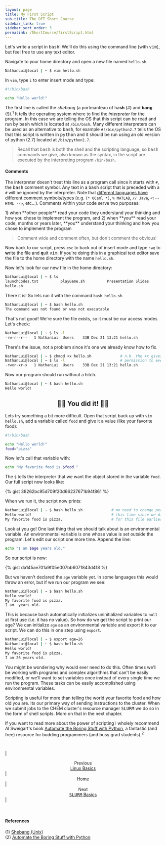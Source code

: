 ```yaml
---
layout: page
title: My First Script
sub-title: The DFT Short Course
sidebar_link: true
sidebar_sort_order: 3
permalink: /ShortCourse/firstScript.html
---
```


Let's write a script in <kbd>bash</kbd>! We'll do this using the command line (with <kbd>vim</kbd>), but feel free to use any text editor.  

Navigate to your home directory and open a new file named `hello.sh`.

```sh
NathanLui@local | ~ $ vim hello.sh
```

In `vim`, type `i` to enter insert mode and type:

```sh
#!/bin/bash

echo "Hello world!"
```

The first line is called the *shebang* (a portmanteau of ha**sh** (#) and **bang** (!)).<sup>1</sup> It tells the operating system where to find the *interpreter* for the program. In this case we are telling the OS that this script can be read and run by <kbd>bash</kbd> which is located at `/bin/bash`. Many different interpreters can be used as an alternative to <kbd>bash</kbd>, for example `#!/bin/python2.7` tells the OS that this script is written in <kbd>python</kbd> and it should be run using an old version of python (2.7) located at `/bin/python2.7`.  

>Recall that <kbd>bash</kbd> is both the shell and the scripting language, so <kbd>bash</kbd> commands we give, also known as the syntax, in the script are executed by the interpreting program `/bin/bash`.

#### Comments

The interpreter doesn't treat this line as a program call since it starts with `#`, the <kbd>bash</kbd> comment symbol. Any text in a <kbd>bash</kbd> script that is preceded with a `#` will be ignored by the interpreter. Note that [different languages have different comment symbols/types](https://en.wikipedia.org/wiki/Comment_(computer_programming)) (e.g. `(* OCaml *)`, `% MATLAB`, `// Java`, `<!-- HTML -->`, etc...). Comments within your code serve two purposes:  
<!-- markdownlint-disable-next-line MD032--> 1) when **other people** read your code they understand your thinking and how you chose to implement the program, and  
<!-- markdownlint-disable-next-line MD032--> 2) when **you** read your code, months or years later, **you** understand your thinking and how you chose to implement the program  

> Comment wide and comment often, but don't comment the obvious!

Now back to our script, press `esc` to back out of insert mode and type `:wq` to **w**rite the file and **q**uit <kbd>vim</kbd>.  If you're doing this in a graphical text editor save the file to the home directory with the name `hello.sh`.  

Now let's look for our new file in the home directory:

```sh
NathanLui@local | ~ $ ls
launchCodes.txt          playGame.sh          Presentation Slides
hello.sh
```

There it is! So lets run it with the command `bash hello.sh`.

```sh
NathanLui@local | ~ $ bash hello.sh
The command was not found or was not executable
```

That's not good!  We're sure the file exists, so it must be our access modes.  Let's check:  

```sh
NathanLui@local | ~ $ ls -l
-rw-r--r--   1 NathanLui  Users    33B Dec 21 13:21 hello.sh
```

There's the issue, not a problem since it's one we already know how to fix.

```sh
NathanLui@local | ~ $ chmod +x hello.sh             # n.b. the +x gives x 
NathanLui@local | ~ $ ls -l                         # permission to everyone
-rwxr-xr-x   1 NathanLui  Users    33B Dec 21 13:21 hello.sh
```

Now our program should run without a hitch.

```sh
NathanLui@local | ~ $ bash hello.sh
Hello world!
```

## <center> 👏👏 You did it! 👏👏 </center>

<!-- <br /> -->

Lets try something a bit more difficult. Open that script back up with `vim hello.sh`, add a variable called `food` and give it a value (like your favorite food):

```sh
#!/bin/bash

echo "Hello world!"
food="pizza"
```

Now let's call that variable with:

```sh
echo "My favorite food is $food."
```

The `$` tells the interpreter that we want the object stored in the variable `food`. Our full script now looks like:  

{% gist 38262bc95d709f20d66237671b94f861 %}

When we run it, the script now prints:

```sh
NathanLui@local | ~ $ bash hello.sh             # no need to change permissions
Hello world!                                    # this time since we did it
My favorite food is pizza.                      # for this file earlier
```

Look at you go! One last thing that we should talk about is an environmental variable. An environmental variable is one whose value is set outside the program. Let's edit our script one more time. Append the line:  

```sh
echo "I am $age years old."
```

So our script is now:  

{% gist da145ae701a9f05e007bb6071843d418 %}

But we haven't declared the `age` variable yet. In some languages this would throw an error, but if we run our program we see:  

```sh
NathanLui@local | ~ $ bash hello.sh
Hello world!
My favorite food is pizza.
I am  years old.
```

This is because <kbd>bash</kbd> automatically initializes uninitialized variables to `null` at first use (i.e. it has no value). So how do we get the script to print our age? We can initialize `age` as an environmental variable and export it to our script. We can do this in one step using `export`.

```sh
NathanLui@local | ~ $ export age=26
NathanLui@local | ~ $ bash hello.sh
Hello world!
My favorite food is pizza.
I am 26 years old.
```

You might be wondering why would ever need to do this. Often times we'll be working with programs and complex algorithms that can't be easily modified, or we'll want to set variables once instead of every single time we run the program. These tasks can be easily accomplished using environmental variables.

Scripting is useful for more than telling the world your favorite food and how old you are. Its our primary way of sending instructions to the cluster. When we submit jobs to the CHEM cluster's resource manager <kbd>SLURM</kbd> we do so in the form of shell scripts. More on that in the next chapter.

If you want to read more about the power of scripting I wholely recommend Al Sweigart's book [Automate the Boring Stuff with Python](https://automatetheboringstuff.com/), a fantastic (and free) resource for budding programmers (and busy grad students).<sup>2</sup>  

<br />

| <center>Previous<br><a href="/dftCourse/ShortCourse/linuxBasics.html">Linux Basics</a></center> | <center><a href="/dftCourse/introduction.html">Home</a></center> | <center>Next<br><a href="/dftCourse/ShortCourse/slurm.html"><kbd>SLURM</kbd> Basics</a></center> |

<br />

#### References

(1) [Shebang (Unix)](https://en.wikipedia.org/wiki/Shebang_(Unix))  
(2) [Automate the Boring Stuff with Python](https://automatetheboringstuff.com/)
